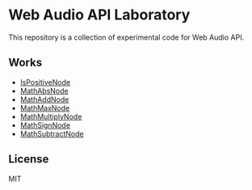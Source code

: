 # Web Audio API Laboratory

This repository is a collection of experimental code for Web Audio API.

## Works

  - [IsPositiveNode](IsPositiveNode)
  - [MathAbsNode](MathAbsNode)
  - [MathAddNode](MathAddNode)
  - [MathMaxNode](MathMaxNode)
  - [MathMultiplyNode](MathMultiplyNode)
  - [MathSignNode](MathSignNode)
  - [MathSubtractNode](MathSubtractNode)

## License
MIT
